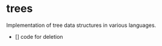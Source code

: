 # trees
Implementation of tree data structures in various languages.
<br>
- [] code for deletion
  
